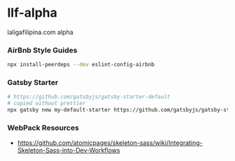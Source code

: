 # llf-alpha
laligafilipina.com alpha

### AirBnb Style Guides
```sh
npx install-peerdeps --dev eslint-config-airbnb
```

### Gatsby Starter
```sh
# https://github.com/gatsbyjs/gatsby-starter-default
# copied without prettier
npx gatsby new my-default-starter https://github.com/gatsbyjs/gatsby-starter-default
```

### WebPack Resources
* https://github.com/atomicpages/skeleton-sass/wiki/Integrating-Skeleton-Sass-into-Dev-Workflows